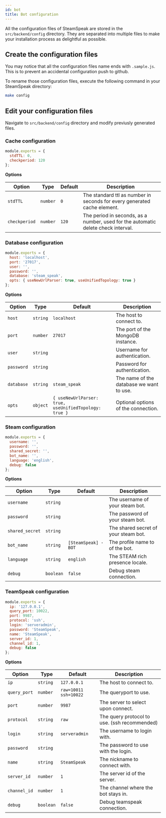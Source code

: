 ```yaml
---
id: bot
title: Bot configuration
---
```


All the configuration files of SteamSpeak are stored in the `src/backend/config` directory. They are separated into multiple files to make your installation process as delightful as possible.

## Create the configuration files

You may notice that all the configuration files name ends with `.sample.js`. This is to prevent an accidental configuration push to github.

To rename those configuration files, execute the following command in your SteamSpeak directory:

```bash
make config
```

## Edit your configuration files
Navigate to `src/backend/config` directory and modify previusly generated files.

### Cache configuration

```javascript
module.exports = {
  stdTTL: 0,
  checkperiod: 120
};
```

**Options**

| Option | Type | Default | Description |
| --- | --- | --- | --- |
| `stdTTL` | `number` | `0` | The standard ttl as number in seconds for every generated cache element. |
| `checkperiod` | `number` | `120` | The period in seconds, as a number, used for the automatic delete check interval. |

### Database configuration

```javascript
module.exports = {
  host: 'localhost',
  port: '27017',
  user: '',
  password: '',
  database: 'steam_speak',
  opts: { useNewUrlParser: true, useUnifiedTopology: true }
};
```

**Options**

| Option | Type | Default | Description |
| --- | --- | --- | --- |
| `host` | `string` | `localhost` | The host to connect to. |
| `port` | `number` | `27017` | The port of the MongoDB instance. |
| `user` | `string` | | Username for authentication. |
| `password` | `string` | | Password for authentication. |
| `database` | `string` | `steam_speak` | The name of the database we want to use. |
| `opts` | `object` | `{ useNewUrlParser: true, useUnifiedTopology: true }` | Optional options of the connection. |

### Steam configuration

```javascript
module.exports = {
  username: '',
  password: '',
  shared_secret: '',
  bot_name: '',
  language: 'english',
  debug: false
};
```

**Options**

| Option | Type | Default | Description |
| --- | --- | --- | --- |
| `username` | `string` |  | The username of your steam bot. |
| `password` | `string` |  | The password of your steam bot. |
| `shared_secret` | `string` | | The shared secret of your steam bot. |
| `bot_name` | `string` | `[SteamSpeak] - BOT` | The profile name to of the bot. |
| `language` | `string` | `english` | The STEAM rich presence locale. |
| `debug` | `boolean` | `false` | Debug steam connection. |


### TeamSpeak configuration

```javascript
module.exports = {
  ip: '127.0.0.1',
  query_port: 10022,
  port: 9987,
  protocol: 'ssh',
  login: 'serveradmin',
  password: 'SteamSpeak',
  name: 'SteamSpeak',
  server_id: 1,
  channel_id: 1,
  debug: false
};
```

**Options**

| Option | Type | Default | Description |
| --- | --- | --- | --- |
| `ip` | `string` | `127.0.0.1` | The host to connect to. |
| `query_port` | `number` | `raw=10011 ssh=10022` | The queryport to use. |
| `port` | `number` | `9987` | The server to select upon connect. |
| `protocol` | `string` | `raw` | The query protocol to use. (ssh recommended) |
| `login` | `string` | `serveradmin` | The username to login with. |
| `password` | `string` | | The password to use with the login. |
| `name` | `string` | `SteamSpeak` | The nickname to connect with. |
| `server_id` | `number` | `1` | The server id of the server. |
| `channel_id` | `number` | `1` | The channel where the bot stays in. |
| `debug` | `boolean` | `false` | Debug teamspeak connection. |
